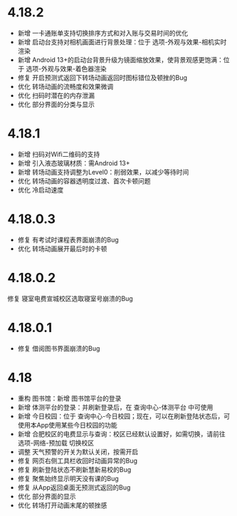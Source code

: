 # 4.18.2
- 新增 一卡通账单支持切换排序方式和对入账与交易时间的优化 
- 新增 启动台支持对相机画面进行背景处理：位于 选项-外观与效果-相机实时渲染 
- 新增 Android 13+的启动台背景升级为镜面缩放效果，使背景观感更饱满：位于 选项-外观与效果-着色器渲染 
- 修复 开启预测式返回下转场动画返回时图标错位及顿挫的Bug 
- 优化 转场动画的流畅度和效果微调 
- 优化 扫码时潜在的内存泄漏 
- 优化 部分界面的分类与显示
# 4.18.1
- 新增 扫码对Wifi二维码的支持 
- 新增 引入液态玻璃材质：需Android 13+ 
- 新增 转场动画支持调整为Level0：削弱效果，以减少等待时间 
- 优化 转场动画的容器透明度过渡、首次卡顿问题 
- 优化 冷启动速度
# 4.18.0.3
- 修复 有考试时课程表界面崩溃的Bug
- 优化 转场动画展开最后时的卡顿
# 4.18.0.2
修复 寝室电费宣城校区选取寝室号崩溃的Bug
# 4.18.0.1
- 修复 借阅图书界面崩溃的Bug
# 4.18
- 重构 图书馆：新增 图书馆平台的登录 
- 新增 体测平台的登录：并刷新登录后，在 查询中心-体测平台 中可使用 
- 新增 今日校园：位于 查询中心-今日校园；现在，可以在刷新登陆状态后，可使用本App使用某些今日校园的功能 
- 新增 合肥校区的电费显示与查询：校区已经默认设置好，如需切换，请前往 选项-网络-预加载 切换校区 
- 调整 天气预警的开关为默认关闭，按需开启 
- 修复 网页右侧工具栏收回时动画异常的Bug 
- 修复 刷新登陆状态不刷新慧新易校的Bug 
- 修复 聚焦始终显示明天没有课的Bug 
- 修复 从App返回桌面无预测式返回的Bug 
- 优化 部分界面的显示 
- 优化 转场打开动画末尾的顿挫感
